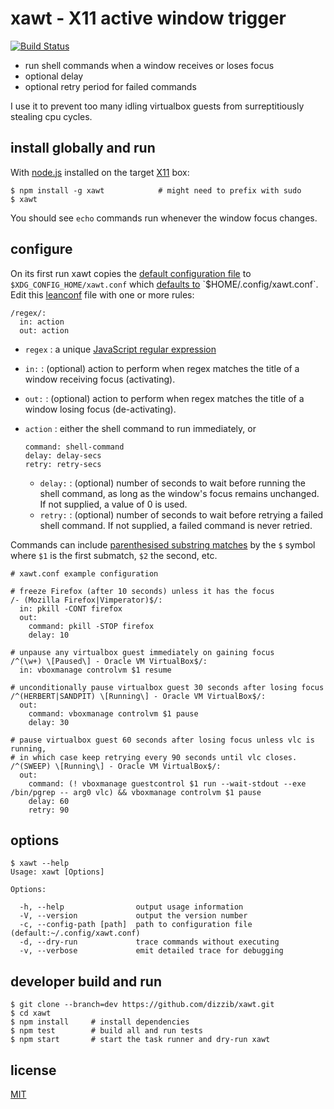# xawt - X11 active window trigger
[![Build Status](https://travis-ci.org/dizzib/xawt.svg?branch=master)](https://travis-ci.org/dizzib/xawt)

* run shell commands when a window receives or loses focus
* optional delay
* optional retry period for failed commands

I use it to prevent too many idling virtualbox guests from surreptitiously
stealing cpu cycles.

## install globally and run

With [node.js] installed on the target [X11] box:

    $ npm install -g xawt            # might need to prefix with sudo
    $ xawt

You should see `echo` commands run whenever the window focus changes.

## configure

On its first run xawt copies the [default configuration file] to
`$XDG_CONFIG_HOME/xawt.conf` which [defaults to][$XDG_CONFIG_HOME]
`$HOME/.config/xawt.conf`. Edit this [leanconf] file with one or more rules:

    /regex/:
      in: action
      out: action

* `regex` :
  a unique [JavaScript regular expression]
* `in:` :
  (optional) action to perform when regex matches the title of a window receiving focus (activating).
* `out:` :
  (optional) action to perform when regex matches the title of a window losing focus (de-activating).
* `action` :
  either the shell command to run immediately, or

      command: shell-command
      delay: delay-secs
      retry: retry-secs

  * `delay:` : (optional) number of seconds to wait before running the shell
    command, as long as the window's focus remains unchanged.
    If not supplied, a value of 0 is used.
  * `retry:` : (optional) number of seconds to wait before retrying a failed
    shell command. If not supplied, a failed command is never retried.

Commands can include [parenthesised substring matches] by the `$` symbol where
`$1` is the first submatch, `$2` the second, etc.

    # xawt.conf example configuration

    # freeze Firefox (after 10 seconds) unless it has the focus
    /- (Mozilla Firefox|Vimperator)$/:
      in: pkill -CONT firefox
      out:
        command: pkill -STOP firefox
        delay: 10

    # unpause any virtualbox guest immediately on gaining focus
    /^(\w+) \[Paused\] - Oracle VM VirtualBox$/:
      in: vboxmanage controlvm $1 resume

    # unconditionally pause virtualbox guest 30 seconds after losing focus
    /^(HERBERT|SANDPIT) \[Running\] - Oracle VM VirtualBox$/:
      out:
        command: vboxmanage controlvm $1 pause
        delay: 30

    # pause virtualbox guest 60 seconds after losing focus unless vlc is running,
    # in which case keep retrying every 90 seconds until vlc closes.
    /^(SWEEP) \[Running\] - Oracle VM VirtualBox$/:
      out:
        command: (! vboxmanage guestcontrol $1 run --wait-stdout --exe /bin/pgrep -- arg0 vlc) && vboxmanage controlvm $1 pause
        delay: 60
        retry: 90

## options

    $ xawt --help
    Usage: xawt [Options]

    Options:

      -h, --help                output usage information
      -V, --version             output the version number
      -c, --config-path [path]  path to configuration file (default:~/.config/xawt.conf)
      -d, --dry-run             trace commands without executing
      -v, --verbose             emit detailed trace for debugging

## developer build and run

    $ git clone --branch=dev https://github.com/dizzib/xawt.git
    $ cd xawt
    $ npm install     # install dependencies
    $ npm test        # build all and run tests
    $ npm start       # start the task runner and dry-run xawt

## license

[MIT](./LICENSE)

[$XDG_CONFIG_HOME]: http://standards.freedesktop.org/basedir-spec/basedir-spec-latest.html
[default configuration file]: ./app/default.conf
[leanconf]: https://github.com/dizzib/leanconf
[node.js]: http://nodejs.org
[parenthesised substring matches]: https://developer.mozilla.org/en-US/docs/Web/JavaScript/Guide/Regular_Expressions#Using_parenthesized_substring_matches
[JavaScript regular expression]: https://developer.mozilla.org/en-US/docs/Web/JavaScript/Guide/Regular_Expressions
[X11]: https://en.wikipedia.org/wiki/X_Window_System
